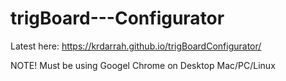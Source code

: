# trigBoard---Configurator
Latest here: https://krdarrah.github.io/trigBoardConfigurator/

NOTE! Must be using Googel Chrome on Desktop Mac/PC/Linux

